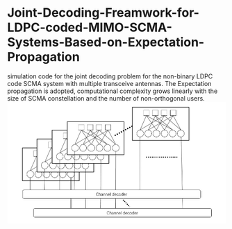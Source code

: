 # Joint-Decoding-Freamwork-for-LDPC-coded-MIMO-SCMA-Systems-Based-on-Expectation-Propagation
simulation code for the joint decoding problem for the non-binary LDPC code SCMA system with multiple transceive antennas. The Expectation propagation is adopted, computational complexity grows linearly with the size of SCMA constellation and the number of non-orthogonal users.
![image](https://github.com/lusixing/Joint-Decoding-Freamwork-for-LDPC-coded-MIMO-SCMA-Systems-Based-on-Expectation-Propagation/blob/main/img/1.jpg?raw=true)
